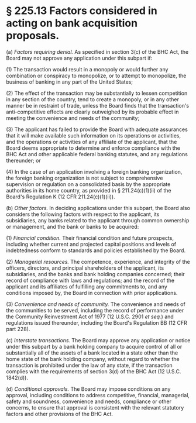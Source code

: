 # § 225.13   Factors considered in acting on bank acquisition proposals.

(a) *Factors requiring denial.* As specified in section 3(c) of the BHC Act, the Board may not approve any application under this subpart if:


(1) The transaction would result in a monopoly or would further any combination or conspiracy to monopolize, or to attempt to monopolize, the business of banking in any part of the United States;


(2) The effect of the transaction may be substantially to lessen competition in any section of the country, tend to create a monopoly, or in any other manner be in restraint of trade, unless the Board finds that the transaction's anti-competitive effects are clearly outweighed by its probable effect in meeting the convenience and needs of the community;


(3) The applicant has failed to provide the Board with adequate assurances that it will make available such information on its operations or activities, and the operations or activities of any affiliate of the applicant, that the Board deems appropriate to determine and enforce compliance with the BHC Act and other applicable federal banking statutes, and any regulations thereunder; or


(4) In the case of an application involving a foreign banking organization, the foreign banking organization is not subject to comprehensive supervision or regulation on a consolidated basis by the appropriate authorities in its home country, as provided in § 211.24(c)(1)(ii) of the Board's Regulation K (12 CFR 211.24(c)(1)(ii)).


(b) *Other factors.* In deciding applications under this subpart, the Board also considers the following factors with respect to the applicant, its subsidiaries, any banks related to the applicant through common ownership or management, and the bank or banks to be acquired:


(1) *Financial condition.* Their financial condition and future prospects, including whether current and projected capital positions and levels of indebtedness conform to standards and policies established by the Board.


(2) *Managerial resources.* The competence, experience, and integrity of the officers, directors, and principal shareholders of the applicant, its subsidiaries, and the banks and bank holding companies concerned; their record of compliance with laws and regulations; and the record of the applicant and its affiliates of fulfilling any commitments to, and any conditions imposed by, the Board in connection with prior applications.


(3) *Convenience and needs of community.* The convenience and needs of the communities to be served, including the record of performance under the Community Reinvestment Act of 1977 (12 U.S.C. 2901 *et seq.*) and regulations issued thereunder, including the Board's Regulation BB (12 CFR part 228).


(c) *Interstate transactions.* The Board may approve any application or notice under this subpart by a bank holding company to acquire control of all or substantially all of the assets of a bank located in a state other than the home state of the bank holding company, without regard to whether the transaction is prohibited under the law of any state, if the transaction complies with the requirements of section 3(d) of the BHC Act (12 U.S.C. 1842(d)).


(d) *Conditional approvals.* The Board may impose conditions on any approval, including conditions to address competitive, financial, managerial, safety and soundness, convenience and needs, compliance or other concerns, to ensure that approval is consistent with the relevant statutory factors and other provisions of the BHC Act.




